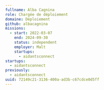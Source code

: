 ```yaml
---
fullname: Alba Cagnina
role: Chargée de déploiement
domaine: Déploiement
github: albacagnina
missions:
  - start: 2022-03-07
    end: 2024-09-30
    status: independent
    employer: Malt
    startups:
      - aidantsconnect
startups:
  - aidantsconnect
previously:
  - aidantsconnect
uuid: 72149c21-3136-400a-ad3b-c67cdce0d5ff
---
```

